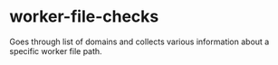 # worker-file-checks
Goes through list of domains and collects various information about a specific worker file path.
